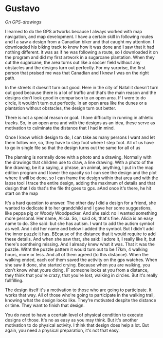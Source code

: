 # Gustavo

_On GPS-drawings_

I learned to do the GPS artworks because I always worked with map navigation, and map development. I have a certain skill in following routes and I a saw a design from a Canadian biker and that caught my attention. I downloaded his biking track to know how it was done and I saw that it had nothing different. It was as if he was following a route, so I downloaded it on the program and did my first artwork in a sugarcane plantation. When they cut the sugarcane, the area turns out like a soccer field without any obstacles and the designs turn out perfectly. For my surprise, the first person that praised me was that Canadian and I knew I was on the right path.

In the streets it doesn’t turn out good. Here in the city of Natal it doesn’t turn out good because there is a lot of traffic and that’s the main reason and the designs don’t look good in comparison to an open area. If I were to do circle, it wouldn’t turn out perfectly. In an open area like the dunes or a plantation without obstacles, the design turn out better.

There is not a special reason or goal. I have difficulty in running in athletic tracks. So, in an open area and with the designs as an idea, these serve as motivation to culminate the distance that I had in mind.

Once I know which design to do, I can take as many persons I want and let them follow me, so, they have to step foot where I step foot. All of us have to go in single file so that the design turns out the same for all of us

The planning is normally done with a photo and a drawing. Normally with the drawings that children use to draw, a line drawing. With a photo of the line drawing, be it a saying, a phrase, an animal, anything, I put in the map edition program and I lower the opacity so I can see the design and the plot where it will be done, so I can frame the design within that area and with the lapse tool I trace the entire design, adding the maximum of details and that design that I do that's the file tht goes to gps. aAnd once it's there, he hit start on the map

It's a hard question to answer. The other day I did a design for a friend, she wanted to dedicate it to her grandchild and I gave her some suggestions, like peppa pig or Woody Woodpecker. And she said: no I wanted something more personal. Her name, Alicia. So, I said ok, that's fine. Alicia is an easy name to do. She said: but she has autism. I want to add the autism symbol as well. And i did her name and below I added the symbol. But I didn't add the inner puzzle it has. BEcause of the distance that it would require to add these details. And when she saw that, she said: I adore it, I really like it, but there's somtheing missing. And I already knew what it was. That it was the puzzle. Witht the puzzle pattern it would turn out to be 17km, 4 walking hours, more or less. And all of them agreed (to this distance). When the walking ended, each oof them saved the activity on the gps watches. When she saw it done, she started crying. Because when you are walking, you don't know what youre doing. IF someone looks at you from a distance, they think that you're crazy, that you're lost, walking in circles. But it's really fullfilling.

The design itself it's a motivation to those who are going to participate. It works that way. All of those who're going to participate in the walking trail, knowing what the design looks like. They're motivated despite the distance or time. They want to finish that design.

You do need to have a ccertain level of physical condition to execute designs of those. It's no as easy as you may think. But it's another motivation to do physical activity. I think that design does help a lot. But again, you need a physical preparation, it's not that easy.
